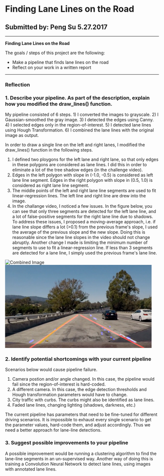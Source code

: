 # **Finding Lane Lines on the Road** 

## Submitted by: Peng Su 5.27.2017


---

**Finding Lane Lines on the Road**

The goals / steps of this project are the following:
* Make a pipeline that finds lane lines on the road
* Reflect on your work in a written report
---

### Reflection

### 1. Describe your pipeline. As part of the description, explain how you modified the draw_lines() function.

My pipeline consisted of 6 steps. 1) I converted the images to grayscale. 2) I Gaussian-smoothed the gray image. 3) I detected the edges using Canny. 4) I selected edges only in the region-of-interest. 5) I detected lane lines using Hough Transformation. 6) I combined the lane lines with the original image as output. 

In order to draw a single line on the left and right lanes, I modified the draw_lines() function in the following steps.
1) I defined two ploygons for the left lane and right lane, so that only edges in these polygons are considered as lane lines. I did this in order to eliminate a lot of the tree shadow edges (in the challenge video). 
2) Edges in the left polygon with slope in (-1.0, -0.5) is considered as left lane line segment. Edges in the right polygon with slope in (0.5, 1.0) is considered as right lane line segment.
3) The middle points of the left and right lane line segments are used to fit linear-regression lines. The left line and right line are drew into the image. 
4) In the challange video, I noticed a few issues. In the figure below, you can see that only three segments are detected for the left lane line, and a lot of false-positive segments for the right lane line due to shadows. To address these issues, I proposed a moving-average approach, i.e. if lane line slope differs a lot (>0.1) from the previous frame's slope, I used the average of the previous slope and the new slope. Doing this is reasonable since the lane line slopes in the video should not change abruptly. Another change I made is limiting the minimum number of segments to use to fit a linear-regression line. If less than 3 segments are detected for a lane line, I simply used the previous frame's lane line. 

<img src="examples/grayscale.jpg" width="480" alt="Combined Image" />
<img src="report_images/Issue1.png" width="480" alt="Combined Image" />


### 2. Identify potential shortcomings with your current pipeline

Scenarios below would cause pipeline failure. 
1) Camera postion and/or angle changed. In this case, the pipeline would fail since the region-of-interest is hard-coded.
2) A different camera. In this case, the edge detection thresholds and Hough transformation parameters would have to change. 
3) City traffic with curbs. The curbs might also be identified as lane lines.
4) Faded lane lines, changing lighting (shadows, darkness, etc.)

The current pipeline has parameters that need to be fine-tuned for different driving scenarios. It is impossible to exhaust every single scenario to get the parameter values, hard-code them, and adjust accordingly. Thus we need a better approach for lane-line detections. 

### 3. Suggest possible improvements to your pipeline

A possible improvement would be running a clustering algorithm to find the lane-line segments in an un-supervised way. Another way of doing this is training a Convolution Neural Network to detect lane lines, using images with annotated lane lines. 
